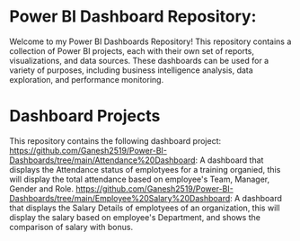 # Power BI Dashboard Repository:
Welcome to my Power BI Dashboards Repository! This repository contains a collection of Power BI projects, each with their own set of reports, visualizations, and data sources.
These dashboards can be used for a variety of purposes, including business intelligence analysis, data exploration, and performance monitoring.
# Dashboard Projects
This repository contains the following dashboard project:
https://github.com/Ganesh2519/Power-BI-Dashboards/tree/main/Attendance%20Dashboard: A dashboard that displays the Attendance status of emplotyees for a training organied, this will display the total attendance based on employee's Team, Manager, Gender and Role.
https://github.com/Ganesh2519/Power-BI-Dashboards/tree/main/Employee%20Salary%20Dashboard: A dashboard that displays the Salary Details of emplotyees of an organization, this will display the salary based on employee's Department, and shows the comparison of salary with bonus.
